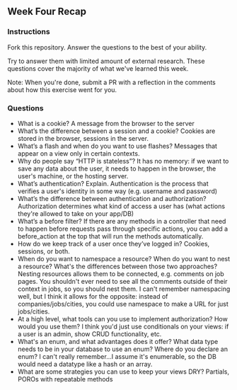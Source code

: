 ## Week Four Recap

### Instructions
Fork this repository. Answer the questions to the best of your ability.

Try to answer them with limited amount of external research. These questions cover the majority of what we've learned this week.

Note: When you're done, submit a PR with a reflection in the comments about how this exercise went for you.

### Questions

* What is a cookie? A message from the browser to the server
* What’s the difference between a session and a cookie? Cookies are stored in the browser, sessions in the server.
* What’s a flash and when do you want to use flashes? Messages that appear on a view only in certain contexts.
* Why do people say “HTTP is stateless”? It has no memory: if we want to save any data about the user, it needs to happen in the browser, the user's machine, or the hosting server.
* What’s authentication? Explain. Authentication is the process that verifies a user's identity in some way (e.g. username and password)
* What’s the difference between authentication and authorization? Authorization determines what kind of access a user has (what actions they're allowed to take on your app/DB)
* What’s a before filter? If there are any methods in a controller that need to happen before requests pass through specific actions, you can add a before_action at the top that will run the methods automatically.
* How do we keep track of a user once they’ve logged in? Cookies, sessions, or both.
* When do you want to namespace a resource? When do you want to nest a resource? What's the differences between those two approaches? Nesting resources allows them to be connected, e.g. comments on job pages. You shouldn't ever need to see all the comments outside of their context in jobs, so you should nest them. I can't remember namespacing well, but I think it allows for the opposite: instead of companies/jobs/cities, you could use namespace to make a URL for just jobs/cities.
* At a high level, what tools can you use to implement authorization? How would you use them? I think you'd just use conditionals on your views: if a user is an admin, show CRUD functionality, etc.
* What's an enum, and what advantages does it offer? What data type needs to be in your database to use an enum? Where do you declare an enum? I can't really remember...I assume it's enumerable, so the DB would need a datatype like a hash or an array.
* What are some strategies you can use to keep your views DRY? Partials, POROs with repeatable methods
